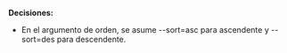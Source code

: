 __Decisiones:__

* En el argumento de orden, se asume --sort=asc para ascendente y --sort=des para descendente.
